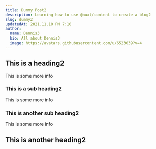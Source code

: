 ```yaml
---
title: Dummy Post2
description: Learning how to use @nuxt/content to create a blog2
slug: dummy2
updatedAt: 2021.11.10 PM 7:10
author:
  name: Dennis3
  bio: All about Dennis3
  image: https://avatars.githubusercontent.com/u/6523039?v=4
---
```


## This is a heading2

This is some more info

### This is a sub heading2

This is some more info

### This is another sub heading2

This is some more info

## This is another heading2
